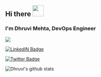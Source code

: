 ## Hi there <img src="https://raw.githubusercontent.com/MartinHeinz/MartinHeinz/master/wave.gif" width="35px">

### I'm Dhruvi Mehta, DevOps Engineer

![](https://komarev.com/ghpvc/?username=dhruviemehta&label=View+Counter)

[![LinkedIN Badge](https://img.shields.io/badge/LinkdeIN-Dhruvi-blue)](https://www.linkedin.com/in/dhruviee/) 

[![Twitter Badge](https://img.shields.io/badge/Twitter-Dhruvi-blue)](https://twitter.com/dhru_mehtaa) 

![Dhruvi's github stats](https://github-readme-stats.vercel.app/api?username=dhruviemehta&theme=nightowl&show_icons=true)
